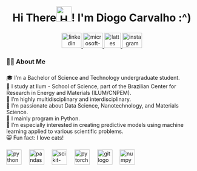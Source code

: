 <h1 align="center">Hi There<img src="https://cdn3.emoji.gg/emojis/wavegif_1860.gif" height="40" alt="Hand Waving">! I'm Diogo Carvalho :^)</h1>

###

<div align="center">
  <a href="https://www.linkedin.com/in/diogo-carvalho-1005571bb/" target="_blank">
    <img src="https://raw.githubusercontent.com/maurodesouza/profile-readme-generator/master/src/assets/icons/social/linkedin/default.svg" width="52" height="40" alt="linkedin logo"  />
  </a>
  <a href="mailto:diogo23039@ilum.cnpem.br" target="_blank">
    <img src="https://raw.githubusercontent.com/maurodesouza/profile-readme-generator/master/src/assets/icons/social/microsoft-outlook/default.svg" width="52" height="40" alt="microsoft-outlook logo"  />
  </a>
  <a href="http://lattes.cnpq.br/2365109781063933" target="_blank">
    <img src= https://www.ufpb.br/ppgs/contents/imagens/logo-lattes.png/@@images/image.png width="44" height="40" alt="lattes logo"  />
  </a>
  <a href="https://www.instagram.com/dihh_carvalho_/" target="_blank">
    <img src="https://raw.githubusercontent.com/maurodesouza/profile-readme-generator/master/src/assets/icons/social/instagram/default.svg" width="52" height="40" alt="instagram logo"  />
  </a>
</div>

###

<h3 align="left">🧑‍💻 About Me</h3>

###

<p align="left">🎓 I’m a Bachelor of Science and Technology undergraduate student.  <br>🏫 I study at Ilum - School of Science, part of the Brazilian Center for Research in Energy and Materials (ILUM/CNPEM).  <br>🔬 I’m highly multidisciplinary and interdisciplinary.  <br>🌟 I’m passionate about Data Science, Nanotechnology, and Materials Science.  <br>🐍 I mainly program in Python.  <br>🧠 I’m especially interested in creating predictive models using machine learning applied to various scientific problems.<br>😸 Fun fact: I love cats!</p>

###

<div align="left">
  <img src="https://cdn.jsdelivr.net/gh/devicons/devicon/icons/python/python-original.svg" height="40" alt="python logo"  />
  <img width="12" />
  <img src="https://cdn.jsdelivr.net/gh/devicons/devicon/icons/pandas/pandas-original.svg" height="40" alt="pandas logo"  />
  <img width="12" />
  <img src="https://cdn.jsdelivr.net/gh/devicons/devicon@latest/icons/scikitlearn/scikitlearn-original.svg" height="40" alt="scikit-learn logo"  />
  <img width="12" />
  <img src="https://cdn.jsdelivr.net/gh/devicons/devicon/icons/pytorch/pytorch-original.svg" height="40" alt="pytorch logo"  />
  <img width="12" />
  <img src="https://cdn.jsdelivr.net/gh/devicons/devicon/icons/git/git-original.svg" height="40" alt="git logo"  />
  <img width="12" />
  <img src="https://cdn.jsdelivr.net/gh/devicons/devicon/icons/numpy/numpy-original.svg" height="40" alt="numpy logo"  />
</div>

###
